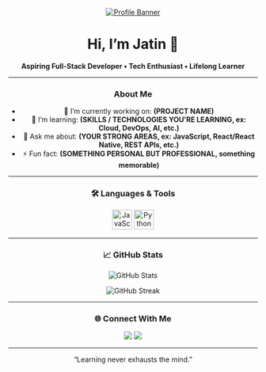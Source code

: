 <!--
    README for Jatin’s GitHub Profile
    Replace placeholders (in ALL CAPS) with your actual info
-->

<div align="center">


[![Profile Banner](https://imgs.search.brave.com/0g5PBTm9GIjhO8K1lyC5nGES5TdyykSFe-5NmJWgvjU/rs:fit:860:0:0:0/g:ce/aHR0cHM6Ly93d3cu/Y3JlYXRpdmUtdGlt/LmNvbS9ibG9nL2Nv/bnRlbnQvaW1hZ2Vz/L3NpemUvdzk2MC8y/MDIxLzEwL0dpdGh1/Yi1wcm9maWxlLTEu/anBn)](www.linkedin.com/in/jatin-raikwar-4b40b536b)


# Hi, I’m **Jatin** 👋  
**Aspiring Full-Stack Developer • Tech Enthusiast • Lifelong Learner**

---

### About Me  
- 🔭 I’m currently working on: **(PROJECT NAME)**  
- 🌱 I’m learning: **(SKILLS / TECHNOLOGIES YOU’RE LEARNING, ex: Cloud, DevOps, AI, etc.)**  
- 💬 Ask me about: **(YOUR STRONG AREAS, ex: JavaScript, React/React Native, REST APIs, etc.)**  
- ⚡ Fun fact: **(SOMETHING PERSONAL BUT PROFESSIONAL, something memorable)**  

---

### 🛠 Languages & Tools

<p>
  <img alt="JavaScript" src="https://skillicons.dev/icons?i=js,ts,react,nodejs,react-native,html,css" height="40" />
  <img alt="Python" src="https://skillicons.dev/icons?i=python" height="40" />
</p>

---

### 📈 GitHub Stats

<p>
  <img align="center" src="https://github-readme-stats.vercel.app/api?username=jatin2602&show_icons=true&theme=radical" alt="GitHub Stats" />
</p>
<p>
  <img align="center" src="https://github-readme-streak-stats.herokuapp.com/?user=jatin2602&theme=radical" alt="GitHub Streak" />
</p>

---

### 🌐 Connect With Me

<p>
  <a href="www.linkedin.com/in/jatin-raikwar-4b40b536b/"><img src="https://img.shields.io/badge/LinkedIn-Profile-blue?style=for-the-badge&logo=linkedin&logoColor=white"></a>
  <a href="mailto:raijatin2006@gmail.com"><img src="https://img.shields.io/badge/Email-raijatin2006@gmail.com-red?style=for-the-badge&logo=gmail&logoColor=white"></a>
</p>

---

<p align="center">“Learning never exhausts the mind.”</p>

</div>
